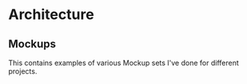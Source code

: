 # Architecture

## Mockups

This contains examples of various Mockup sets I've done for different projects.